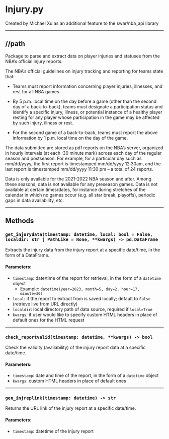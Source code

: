 # Injury.py

Created by Michael Xu as an additional feature to the swar/nba_api library

---

## //path

Package to parse and extract data on player injuries and statuses from the NBA’s official injury reports.

The NBA’s official guidelines on injury tracking and reporting for teams state that:

- Teams must report information concerning player injuries, illnesses, and rest for all NBA games.

- By 5 p.m. local time on the day before a game (other than the second day of a back-to-back), teams must designate a participation status and identify a specific injury, illness, or potential instance of a healthy player resting for any player whose participation in the game may be affected by such injury, illness or rest.

- For the second game of a back-to-back, teams must report the above information by 1 p.m. local time on the day of the game.

The data submitted are stored as pdf reports on the NBA’s server, organized in hourly intervals (at each :30 minute mark) across each day of the regular season and postseason. For example, for a particular day such as mm/dd/yyyy, the first report is timestamped mm/dd/yyyy 12:30am, and the last report is timestamped mm/dd/yyyy 11:30 pm – a total of 24 reports.

Data is only available for the 2021-2022 NBA season and after. Among these seasons, data is not available for any preseason games. Data is not available at certain times/dates, for instance during stretches of the calendar in which no games occur (e.g. all star break, playoffs), periodic gaps in data availability, etc.

---

## Methods

### `get_injurydata(timestamp: datetime, local: bool = False, localdir: str | PathLike = None, **kwargs) -> pd.DataFrame`

Extracts the injury data from the injury report at a specific date/time, in the form of a DataFrame.

#### Parameters:
- `timestamp`: date/time of the report for retrieval, in the form of a `datetime` object
  - Example: `datetime(year=2023, month=5, day=2, hour=17, minute=30)`
- `local`: if the report to extract from is saved locally; default to `False` (retrieve live from URL directly)
- `localdir`: local directory path of data source, required if `local=True`
- `kwargs`: if user would like to specify custom HTML headers in place of default ones for the HTML request

---

### `check_reportvalid(timestamp: datetime, **kwargs) -> bool`

Check the validity (availability) of the injury report data at a specific date/time.

#### Parameters:
- `timestamp`: date and time of the report, in the form of a `datetime` object
- `kwargs`: custom HTML headers in place of default ones

---

### `gen_injreplink(timestamp: datetime) -> str`

Returns the URL link of the injury report at a specific date/time.

#### Parameters:
- `timestamp`: datetime of the injury report
